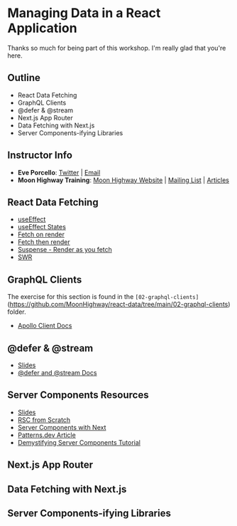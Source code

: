 # Managing Data in a React Application

Thanks so much for being part of this workshop. I'm really glad that you're here.

## Outline

- React Data Fetching
- GraphQL Clients
- @defer & @stream
- Next.js App Router
- Data Fetching with Next.js
- Server Components-ifying Libraries

## Instructor Info

- **Eve Porcello**: [Twitter](https://twitter.com/eveporcello) | [Email](mailto:eve@moonhighway.com)
- **Moon Highway Training**: [Moon Highway Website](https://www.moonhighway.com) | [Mailing List](http://bit.ly/moonhighway) | [Articles](https://www.moonhighway.com/articles)

## React Data Fetching

- [useEffect](https://codesandbox.io/s/use-effect-demo-3z93wk?file=/src/App.js)
- [useEffect States](https://codesandbox.io/s/data-states-9hwg4?file=/src/App.js)
- [Fetch on render](https://codesandbox.io/s/fetch-on-render-46pk6w?file=/src/App.js)
- [Fetch then render](https://codesandbox.io/s/fetch-then-render-s74kmn?file=/src/App.js)
- [Suspense - Render as you fetch](https://codesandbox.io/s/suspense-httkvr?file=/src/App.js)
- [SWR]()

## GraphQL Clients

The exercise for this section is found in the `[02-graphql-clients]`(https://github.com/MoonHighway/react-data/tree/main/02-graphql-clients) folder.

- [Apollo Client Docs](https://www.apollographql.com/docs/react)

## @defer & @stream

- [Slides](https://slides.com/moonhighway/defer-stream/)
- [@defer and @stream Docs](https://www.apollographql.com/docs/react/data/defer/)

## Server Components Resources

- [Slides](https://slides.com/moonhighway/rsc/)
- [RSC from Scratch](https://github.com/reactwg/server-components/discussions/5)
- [Server Components with Next](https://nextjs.org/docs/getting-started/react-essentials)
- [Patterns.dev Article](https://www.patterns.dev/posts/react-server-components)
- [Demystifying Server Components Tutorial](https://demystifying-rsc.vercel.app/)

## Next.js App Router

## Data Fetching with Next.js

## Server Components-ifying Libraries
